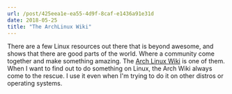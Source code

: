 ```yaml
---
url: /post/425eea1e-ea55-4d9f-8caf-e1436a91e31d
date: 2018-05-25
title: "The ArchLinux Wiki"
---
```


There are a few Linux resources out there that is beyond awesome, and shows that there are good parts of the world. Where a community come together and make something amazing. The [Arch Linux Wiki](https://wiki.archlinux.org/index.php) is one of them. When I want to find out to do something on Linux, the Arch Wiki always come to the rescue. I use it even when I'm trying to do it on other distros or operating systems. 